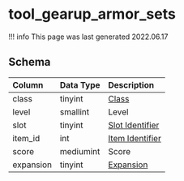 # tool_gearup_armor_sets

!!! info
	This page was last generated 2022.06.17

## Schema

| Column | Data Type | Description |
| :--- | :--- | :--- |
| class | tinyint | [Class](../../../../categories/player/class-list) |
| level | smallint | Level |
| slot | tinyint | [Slot Identifier](../../../../server/inventory/inventory-slots) |
| item_id | int | [Item Identifier](items.md) |
| score | mediumint | Score |
| expansion | tinyint | [Expansion](../../../../server/operation/expansion-list) |

